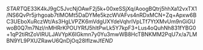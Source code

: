 $START$QE33K4kJ9gC5JvcNjOAwF2j5k+00xeSSjXq/AoogBQtrj5hhXa12vxTX1/NS6QvPr5jrhgoab7tlMOMt5DaDYMe5kzcWVAFvs4nRDxMCN+Zq+Apxw6BC3UEboXuRczWt/As3HgLVPZK6mVdgUXYdeVqhrlVpLTf7YtXMvUm9nGiGUwoB0Q7m7Nzl/nMHRrKPOUYRfJ5hltPwLk5Y7kpF3+Lus4oQuhNh831fYBG0+1qP2tiRtZoVIRULJAVYpK6IGkmn7y0Yu3mwWB8HcTBNKMM2PqU7x/a7LMBN9YL9PXUZRawU6QnDjOq28lfIzwJf$END$